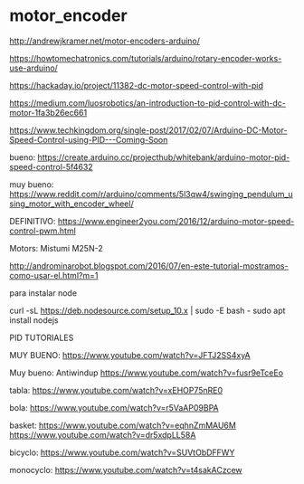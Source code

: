 # motor_encoder


http://andrewjkramer.net/motor-encoders-arduino/

https://howtomechatronics.com/tutorials/arduino/rotary-encoder-works-use-arduino/

https://hackaday.io/project/11382-dc-motor-speed-control-with-pid

https://medium.com/luosrobotics/an-introduction-to-pid-control-with-dc-motor-1fa3b26ec661

https://www.techkingdom.org/single-post/2017/02/07/Arduino-DC-Motor-Speed-Control-using-PID---Coming-Soon

bueno: https://create.arduino.cc/projecthub/whitebank/arduino-motor-pid-speed-control-5f4632

muy bueno: https://www.reddit.com/r/arduino/comments/5l3qw4/swinging_pendulum_using_motor_with_encoder_wheel/

DEFINITIVO: https://www.engineer2you.com/2016/12/arduino-motor-speed-control-pwm.html

Motors: Mistumi M25N-2


http://androminarobot.blogspot.com/2016/07/en-este-tutorial-mostramos-como-usar-el.html?m=1



para instalar node

curl -sL https://deb.nodesource.com/setup_10.x | sudo -E bash -
sudo apt install nodejs



PID TUTORIALES

MUY BUENO: https://www.youtube.com/watch?v=JFTJ2SS4xyA

Muy bueno: Antiwindup https://www.youtube.com/watch?v=fusr9eTceEo

tabla:
https://www.youtube.com/watch?v=xEHOP75nRE0

bola:
https://www.youtube.com/watch?v=r5VaAP09BPA

basket:
https://www.youtube.com/watch?v=eqhnZmMAU6M
https://www.youtube.com/watch?v=dr5xdpLL58A

bicyclo:
https://www.youtube.com/watch?v=SUVtObDFFWY

monocyclo:
https://www.youtube.com/watch?v=t4sakACzcew
